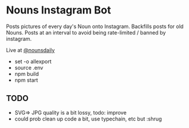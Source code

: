# Nouns Instagram Bot

Posts pictures of every day's Noun onto Instagram. Backfills posts for old Nouns. Posts at an interval to avoid being rate-limited / banned by instagram.

Live at [@nounsdaily](https://www.instagram.com/nounsdaily/)

- set -o allexport
- source .env
- npm build
- npm start

## TODO

- SVG=> JPG quality is a bit lossy, todo: improve
- could prob clean up code a bit, use typechain, etc but :shrug
